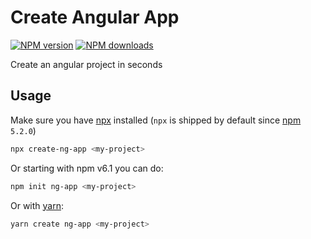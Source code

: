 # Create Angular App

[![NPM version](https://img.shields.io/npm/v/create-ng-app.svg?style=flat)](https://npmjs.com/package/create-nuxt-app)
[![NPM downloads](https://img.shields.io/npm/dm/create-ng-app.svg?style=flat)](https://npmjs.com/package/create-nuxt-app)

Create an angular project in seconds

## Usage

Make sure you have [npx](https://www.npmjs.com/package/npx) installed (`npx` is shipped by default since [npm](https://www.npmjs.com/get-npm) `5.2.0`)

```bash
npx create-ng-app <my-project>
```

Or starting with npm v6.1 you can do:

```bash
npm init ng-app <my-project>
```

Or with [yarn](https://yarnpkg.com/en/):

```bash
yarn create ng-app <my-project>
```
